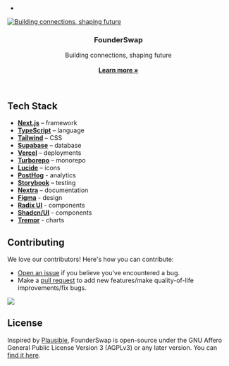 -
<a href="https://www.founderswap.com">
  <img alt="Building connections, shaping future" src="https://github.com/kkratterf/founderswap-platform/">
</a>

<h3 align="center">FounderSwap</h3>

<p align="center">
    Building connections, shaping future
    <br />
    <br />
    <a href="https://www.founderswap.com"><strong>Learn more »</strong></a>
</p>

<br/>

## Tech Stack

- **[Next.js](https://nextjs.org/)** – framework
- **[TypeScript](https://www.typescriptlang.org/)** – language
- **[Tailwind](https://tailwindcss.com/)** – CSS
- **[Supabase](https://supabase.com/)** – database
- **[Vercel](https://vercel.com/)** – deployments
- **[Turborepo](https://turbo.build/repo)** – monorepo
- **[Lucide](https://lucide.dev/)** – icons
- **[PostHog](https://posthog.com/)** - analytics
- **[Storybook](https://storybook.js.org/)** – testing
- **[Nextra](https://nextra.site/)** – documentation
- **[Figma](https://www.figma.com/)** - design
- **[Radix UI](https://www.radix-ui.com/)** - components
- **[Shadcn/UI](https://ui.shadcn.com/)** - components
- **[Tremor](https://tremor.so/)** - charts

## Contributing

We love our contributors! Here's how you can contribute:

- [Open an issue](https://github.com/kkratterf/founderswap-platform/issues) if you believe you've encountered a bug.
- Make a [pull request](https://github.com/kkratterf/founderswap-platform/pull) to add new features/make quality-of-life improvements/fix bugs.

<a href="https://github.com/kkratterf/founderswap-platform/graphs/contributors">
  <img src="https://contrib.rocks/image?repo=kkratterf/founderswap-platform" />
</a>

## License

Inspired by [Plausible](https://plausible.io/), FounderSwap is open-source under the GNU Affero General Public License Version 3 (AGPLv3) or any later version. You can [find it here](https://github.com/fucinastudio/fucina/blob/main/LICENSE.md).

